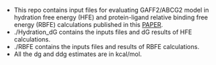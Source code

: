 - This repo contains input files for evaluating GAFF2/ABCG2 model in hydration free energy (HFE) and protein-ligand relative binding free energy (RBFE) calculations published in this [PAPER]([https://pubs.acs.org/doi/10.1021/acs.jcim.5c02161]).
- ./Hydration_dG contains the inputs files and dG results of HFE calculations.
- ./RBFE contains the inputs files and results of RBFE calculations.
- All the dg and ddg estimates are in kcal/mol.

